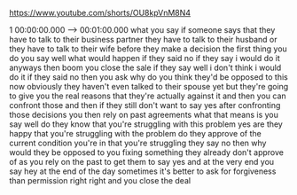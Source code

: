 https://www.youtube.com/shorts/OU8kpVnM8N4

1 00:00:00.000 --\> 00:01:00.000 what you say if someone says that they
have to talk to their business partner they have to talk to their
husband or they have to talk to their wife before they make a decision
the first thing you do you say well what would happen if they said no if
they say i would do it anyways then boom you close the sale if they say
well i don't think i would do it if they said no then you ask why do you
think they'd be opposed to this now obviously they haven't even talked
to their spouse yet but they're going to give you the real reasons that
they're actually against it and then you can confront those and then if
they still don't want to say yes after confronting those decisions you
then rely on past agreements what that means is you say well do they
know that you're struggling with this problem yes are they happy that
you're struggling with the problem do they approve of the current
condition you're in that you're struggling they say no then why would
they be opposed to you fixing something they already don't approve of as
you rely on the past to get them to say yes and at the very end you say
hey at the end of the day sometimes it's better to ask for forgiveness
than permission right right and you close the deal
